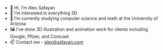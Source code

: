 - 👋 Hi, I’m Alex Safayan
- 👀 I’m interested in everything 3D
- 🌱 I’m currently studying computer science and math at the University of Arizona
- 🖼 I've done 3D illustration and animation work for clients including Google, Pfizer, and Comcast
- 📫 Contact me - alex@safayan.com

<!---
alexsafayan/alexsafayan is a ✨ special ✨ repository because its `README.md` (this file) appears on your GitHub profile.
You can click the Preview link to take a look at your changes.
--->
